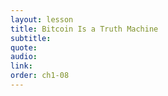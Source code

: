 ```yaml
---
layout: lesson
title: Bitcoin Is a Truth Machine
subtitle:
quote:
audio:
link:
order: ch1-08
---
```

